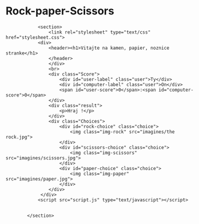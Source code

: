 # Rock-paper-Scissors
<!DOCTYPE html>
<html>
<head>
	<meta charset="utf-8">
	<meta name="viewport" content="width=device-width, initial-scale=1">
	<title>Kameň papier nožnice</title>
</head>
<body>
	
				<section>
					<link rel="stylesheet" type="text/css" href="stylesheet.css">
				<div>
					<header><h1>Vitajte na kamen, papier, noznice stranke</h1>
					</header>
					</div>
				 	<br>
				 	<div class="Score">
				 		<div id="user-label" class="user">Ty</div>
				 		<div id="computer-label" class="user">On</div>
				 		<span id="user-score">0</span>:<span id="computer-score">0</span>
				 	</div>
				 	<div class="result">
				 		<p>Hraj !</p>
				 	</div>
				 	<div class="Choices">
				 		<div id="rock-choice" class="choice">
				 			<img class="img-rock" src="imagines/the rock.jpg">
				 		</div>
				 		<div id="scissors-choice" class="choice">
				 			<img class="img-scissors" src="imagines/scissors.jpg">
				 		</div>
				 		<div id="paper-choice" class="choice">
				 			<img class="img-paper" src="imagines/paper.jpg">
				 		</div>
				 	</div>
				 </div>
				<script src="script.js" type="text/javascript"></script>
			

			</section>




</body>
</html>
